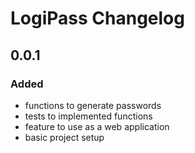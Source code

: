# LogiPass Changelog

## 0.0.1
### Added
 - functions to generate passwords
 - tests to implemented functions
 - feature to use as a web application
 - basic project setup
